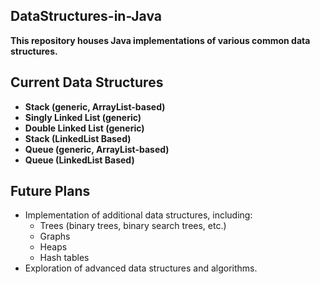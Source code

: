 ## DataStructures-in-Java

**This repository houses Java implementations of various common data structures.**

## Current Data Structures

* **Stack (generic, ArrayList-based)**
* **Singly Linked List (generic)**
* **Double Linked List (generic)**
* **Stack (LinkedList Based)**
* **Queue (generic, ArrayList-based)**
* **Queue (LinkedList Based)**

## Future Plans

* Implementation of additional data structures, including:
    - Trees (binary trees, binary search trees, etc.)
    - Graphs
    - Heaps
    - Hash tables
* Exploration of advanced data structures and algorithms.

